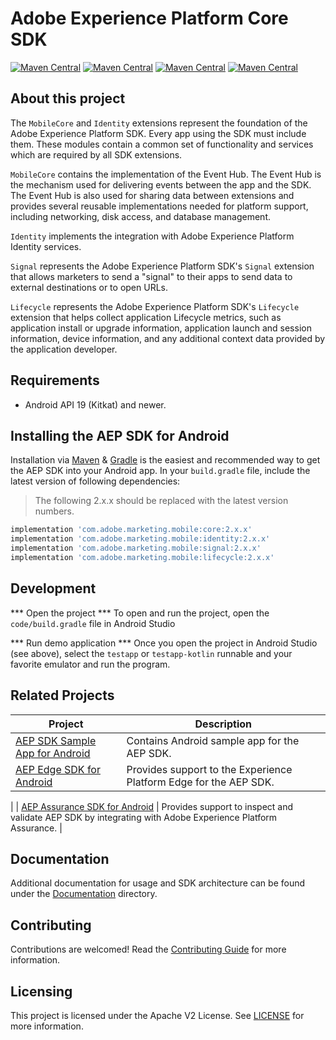 # Adobe Experience Platform Core SDK

[![Maven Central](https://img.shields.io/maven-central/v/com.adobe.marketing.mobile/core.svg?logo=android&logoColor=white&label=core)](https://mvnrepository.com/artifact/com.adobe.marketing.mobile/core)
[![Maven Central](https://img.shields.io/maven-central/v/com.adobe.marketing.mobile/identity.svg?logo=android&logoColor=white&label=identity)](https://mvnrepository.com/artifact/com.adobe.marketing.mobile/identity)
[![Maven Central](https://img.shields.io/maven-central/v/com.adobe.marketing.mobile/signal.svg?logo=android&logoColor=white&label=signal)](https://mvnrepository.com/artifact/com.adobe.marketing.mobile/signal)
[![Maven Central](https://img.shields.io/maven-central/v/com.adobe.marketing.mobile/lifecycle.svg?logo=android&logoColor=white&label=lifecycle)](https://mvnrepository.com/artifact/com.adobe.marketing.mobile/lifecycle)

## About this project

The `MobileCore` and `Identity` extensions represent the foundation of the Adobe Experience Platform SDK. Every app using the SDK must include them. These modules contain a common set of functionality and services which are required by all SDK extensions.

`MobileCore` contains the implementation of the Event Hub. The Event Hub is the mechanism used for delivering events between the app and the SDK. The Event Hub is also used for sharing data between extensions and provides several reusable implementations needed for platform support, including networking, disk access, and database management.

`Identity` implements the integration with Adobe Experience Platform Identity services.

`Signal` represents the Adobe Experience Platform SDK's `Signal` extension that allows marketers to send a "signal" to their apps to send data to external destinations or to open URLs. 

`Lifecycle` represents the Adobe Experience Platform SDK's `Lifecycle` extension that helps collect application Lifecycle metrics, such as application install or upgrade information, application launch and session information, device information, and any additional context data provided by the application developer. 

## Requirements

- Android API 19 (Kitkat) and newer.

## Installing the AEP SDK for Android

Installation via [Maven](https://maven.apache.org/) & [Gradle](https://gradle.org/) is the easiest and recommended way to get the AEP SDK into your Android app.  In your `build.gradle` file, include the latest version of following dependencies:

> The following 2.x.x should be replaced with the latest version numbers.

```gradle
implementation 'com.adobe.marketing.mobile:core:2.x.x'
implementation 'com.adobe.marketing.mobile:identity:2.x.x'
implementation 'com.adobe.marketing.mobile:signal:2.x.x'
implementation 'com.adobe.marketing.mobile:lifecycle:2.x.x'
```

## Development

*** Open the project *** To open and run the project, open the `code/build.gradle` file in Android Studio

*** Run demo application *** Once you open the project in Android Studio (see above), select the `testapp` or `testapp-kotlin` runnable and your favorite emulator and run the program.

## Related Projects

| Project                                                      | Description                                                  |
| ------------------------------------------------------------ | ------------------------------------------------------------ |
| [AEP SDK Sample App for Android](https://github.com/adobe/aepsdk-sample-app-android) | Contains Android sample app for the AEP SDK. |
| [AEP Edge SDK for Android](https://github.com/adobe/aepsdk-edge-android) | Provides support to the Experience Platform Edge for the AEP SDK.
 |
 | [AEP Assurance SDK for Android](https://github.com/adobe/aepsdk-assurance-android) |  Provides support to inspect and validate AEP SDK by integrating with Adobe Experience Platform Assurance. 
 |

## Documentation

Additional documentation for usage and SDK architecture can be found under the [Documentation](Documentation) directory.

## Contributing

Contributions are welcomed! Read the [Contributing Guide](./.github/CONTRIBUTING.md) for more information.

## Licensing

This project is licensed under the Apache V2 License. See [LICENSE](LICENSE) for more information.

